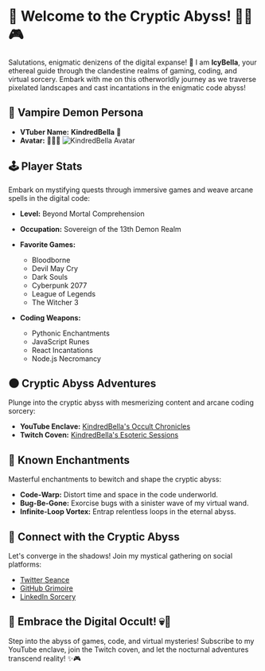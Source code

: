 # 🦇 Welcome to the Cryptic Abyss! 👨‍💻🎮

Salutations, enigmatic denizens of the digital expanse! 🌌 I am **IcyBella**, your ethereal guide through the clandestine realms of gaming, coding, and virtual sorcery. Embark with me on this otherworldly journey as we traverse pixelated landscapes and cast incantations in the enigmatic code abyss!

## 👹 Vampire Demon Persona

- **VTuber Name:** **KindredBella** 🦇
- **Avatar:** 🧛‍♂️✨ ![KindredBella Avatar](https://booth.pximg.net/72455a58-f6b2-4267-b194-96cedd142f8e/i/5241526/f7525222-a3d4-4522-bbc9-abb5591f4edd_base_resized.jpg)

## 🕹️ Player Stats

Embark on mystifying quests through immersive games and weave arcane spells in the digital code:

- **Level:** Beyond Mortal Comprehension
- **Occupation:** Sovereign of the 13th Demon Realm
- **Favorite Games:**
  - Bloodborne
  - Devil May Cry
  - Dark Souls
  - Cyberpunk 2077
  - League of Legends
  - The Witcher 3

- **Coding Weapons:**
  - Pythonic Enchantments
  - JavaScript Runes
  - React Incantations
  - Node.js Necromancy

## 🌑 Cryptic Abyss Adventures

Plunge into the cryptic abyss with mesmerizing content and arcane coding sorcery:

- **YouTube Enclave:** [KindredBella's Occult Chronicles](https://www.youtube.com/channel/UCJBWWZR0bQJx5NkC5d7HrYw)
- **Twitch Coven:** [KindredBella's Esoteric Sessions](https://www.twitch.tv/fortune_anxiety)

## 🧛 Known Enchantments

Masterful enchantments to bewitch and shape the cryptic abyss:

- **Code-Warp:** Distort time and space in the code underworld.
- **Bug-Be-Gone:** Exorcise bugs with a sinister wave of my virtual wand.
- **Infinite-Loop Vortex:** Entrap relentless loops in the eternal abyss.

## 🔗 Connect with the Cryptic Abyss

Let's converge in the shadows! Join my mystical gathering on social platforms:

- [Twitter Seance](https://twitter.com/IcyBellaMoon)
- [GitHub Grimoire](https://github.com/IcyBellaMoon)
- [LinkedIn Sorcery](https://linkedin.com/in/IcybellaMoon)

## 🌌 Embrace the Digital Occult! 💀🚀

Step into the abyss of games, code, and virtual mysteries! Subscribe to my YouTube enclave, join the Twitch coven, and let the nocturnal adventures transcend reality! ✨🎮
